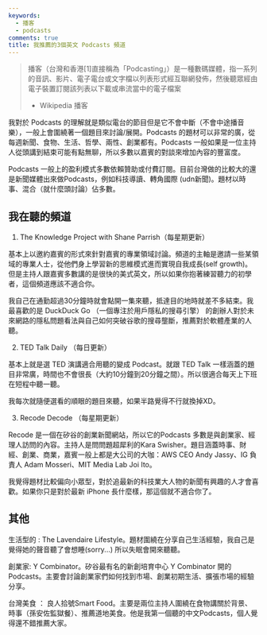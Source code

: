 ```yaml
---
keywords:
  - 播客
  - podcasts
comments: true
title: 我推薦的3個英文 Podcasts 頻道
---
```


> 播客（台灣和香港[1]直接稱為「Podcasting」）是一種數碼媒體，指一系列的音訊、影片、電子電台或文字檔以列表形式經互聯網發佈，然後聽眾經由電子裝置訂閱該列表以下載或串流當中的電子檔案
>   - Wikipedia 播客

我對於 Podcasts 的理解就是類似電台的節目但是它不會中斷（不會中途播音樂），一般上會圍繞著一個題目來討論/展開。Podcasts 的題材可以非常的廣，從每週新聞、食物、生活、哲學、兩性、創業都有。Podcasts 一般如果是一位主持人從頭講到結束可能有點無聊，所以多數以嘉賓的對談來增加內容的豐富度。

Podcasts 一般上的盈利模式多數依賴贊助或付費訂閱。目前台灣做的比較大的還是新聞媒體出來做Podcasts，例如科技導讀、轉角國際 (udn新聞)。題材以時事、混合（就什麼頭討論）佔多數。


## 我在聽的頻道

1. The Knowledge Project with Shane Parrish（每星期更新）

基本上以邀約嘉賓的形式來針對嘉賓的專業領域討論。頻道的主軸是邀請一些某領域的專業人士，從他們身上學習新的思維模式進而實現自我成長(self growth)。但是主持人跟嘉賓多數講的是很快的美式英文，所以如果你抱著練習聽力的初學者，這個頻道應該不適合你。

我自己在通勤超過30分鐘時就會點開一集來聽，抵達目的地時就差不多結束。我最喜歡的是 DuckDuck Go （一個專注於用戶隱私的搜尋引擎） 的創辦人對於未來網路的隱私問題看法與自己如何突破谷歌的搜尋壟斷，推薦對於軟體產業的人聽。


2. TED Talk Daily （每日更新）

基本上就是選 TED 演講適合用聽的變成 Podcast。就跟 TED Talk 一樣涵蓋的題目非常廣，時間也不會很長（大約10分鐘到20分鐘之間）。所以很適合每天上下班在短程中聽一聽。

我每次就隨便選看的順眼的題目來聽，如果半路覺得不行就換掉XD。

3. Recode Decode （每星期更新）

Recode 是一個在矽谷的創業新聞網站，所以它的Podcasts 多數是與創業家、經理人訪問的內容。主持人是問問題超犀利的Kara Swisher。題目涵蓋時事、財經、創業、商業，嘉賓一般上都是大公司的大咖：AWS CEO Andy Jassy、IG 負責人 Adam Mosseri、MIT Media Lab Joi Ito。

我覺得題材比較偏向小眾型，對於追最新的科技業大人物的新聞有興趣的人才會喜歡。如果你只是對於最新 iPhone 長什麼樣，那這個就不適合你了。

## 其他

生活型的 : The Lavendaire Lifestyle。題材圍繞在分享自己生活經驗，我自己是覺得她的聲音聽了會想睡(sorry...) 所以失眠會開來聽聽。

創業家: Y Combinator。矽谷最有名的新創培育中心 Y Combinator 開的Podcasts。主要會討論創業家們如何找到市場、創業初期生活、擴張市場的經驗分享。

台灣美食 ： 良人拾號Smart Food。主要是兩位主持人圍繞在食物講關於背景、時事（孫安佐監獄餐）、推薦道地美食。他是我第一個聽的中文Podcasts，個人覺得還不錯推薦大家。





